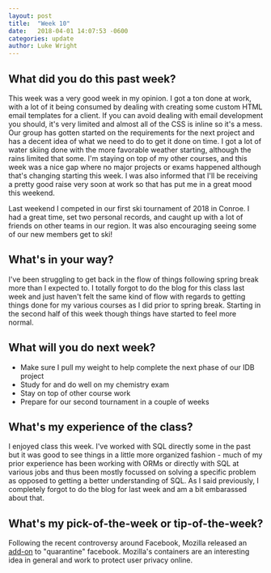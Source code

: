 ```yaml
---
layout: post
title:  "Week 10"
date:   2018-04-01 14:07:53 -0600
categories: update
author: Luke Wright
---
```

## What did you do this past week?

This week was a very good week in my opinion. I got a ton done at work, with a lot of it being consumed by dealing with creating some custom HTML email templates for a client. If you can avoid dealing with email development you should, it's very limited and almost all of the CSS is inline so it's a mess. Our group has gotten started on the requirements for the next project and has a decent idea of what we need to do to get it done on time. I got a lot of water skiing done with the more favorable weather starting, although the rains limited that some. I'm staying on top of my other courses, and this week was a nice gap where no major projects or exams happened although that's changing starting this week. I was also informed that I'll be receiving a pretty good raise very soon at work so that has put me in a great mood this weekend.

Last weekend I competed in our first ski tournament of 2018 in Conroe. I had a great time, set two personal records, and caught up with a lot of friends on other teams in our region. It was also encouraging seeing some of our new members get to ski!

## What's in your way?

I've been struggling to get back in the flow of things following spring break more than I expected to. I totally forgot to do the blog for this class last week and just haven't felt the same kind of flow with regards to getting things done for my various courses as I did prior to spring break. Starting in the second half of this week though things have started to feel more normal.

## What will you do next week?

* Make sure I pull my weight to help complete the next phase of our IDB project
* Study for and do well on my chemistry exam
* Stay on top of other course work
* Prepare for our second tournament in a couple of weeks

## What's my experience of the class?

I enjoyed class this week. I've worked with SQL directly some in the past but it was good to see things in a little more organized fashion - much of my prior experience has been working with ORMs or directly with SQL at various jobs and thus been mostly focussed on solving a specific problem as opposed to getting a better understanding of SQL. As I said previously, I completely forgot to do the blog for last week and am a bit embarassed about that.

## What's my pick-of-the-week or tip-of-the-week?

Following the recent controversy around Facebook, Mozilla released an [add-on](https://addons.mozilla.org/en-US/firefox/addon/facebook-container/) to "quarantine" facebook. Mozilla's containers are an interesting idea in general and work to protect user privacy online.
